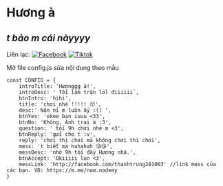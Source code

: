 # Hương à
## _t bảo m cái nàyyyy_

Liên lạc: 
[![Facebook](https://i.imgur.com/GRqy96ts.jpg)](https://www.facebook.com/nam.nodemy)
[![Tiktok](https://i.imgur.com/Nbfl1E7t.jpg)](https://www.tiktok.com/@manindev)

Mở file config.js sửa nội dung theo mẫu
```
const CONFIG = {
    introTitle: 'Hươnggg à!',
    introDesc: ' Tối làm trận lol điiiiii`,
    btnIntro: 'hihi',
    title: 'chơi nhé !!!!! 😙',
    desc:' Năn nỉ m luôn ấy :(( ',
    btnYes: 'okee bạn iuuu <33',
    btnNo: 'Không, Anh trai à :3',
    question: ' tối 9h chơi nhé m <3',
    btnReply: 'gửi cho t :v',
    reply: 'chơi thì chơi mà không chơi thì chơi',
    mess: 't biết mà hahahah 😘😘',
    messDesc: 'nhớ 9h tối đấy Hương nhá.',
    btnAccept: 'Okiiiii lun <3',
    messLink: 'http://facebook.com/thanhtrung281003' //link mess của các bạn. VD: https://m.me/nam.nodemy
}
```

